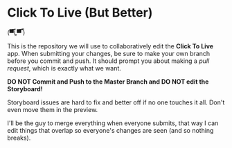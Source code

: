 # Click To Live (But Better)

(▀̿Ĺ̯▀̿ ̿)

This is the repository we will use to collaboratively edit the __Click To Live__ app. When submitting your changes, be sure to make your own branch before you commit
and push. It should prompt you about making a _pull request_, which is exactly what we want.

__DO NOT Commit and Push to the Master Branch and DO NOT edit the Storyboard!__

Storyboard issues are hard to fix and better off if no one touches it all. Don't even move them in the preview.

I'll be the guy to merge everything when everyone submits, that way I can edit things that overlap so everyone's changes are seen (and so nothing breaks).
